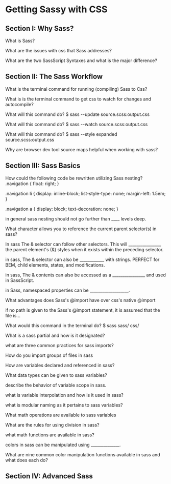 # Getting Sassy with CSS

## Section I: Why Sass?

What is Sass?

What are the issues with css that Sass addresses?

What are the two SassScript Syntaxes and what is the major difference?

## Section II: The Sass Workflow

What is the terminal command for running (compiling) Sass to Css?

What is is the terminal command to get css to watch for changes and autocompile?

What will this command do? $ sass --update source.scss:output.css

What will this command do? $ sass --watch source.scss:output.css

What will this command do? $ sass --style expanded source.scss:output.css

Why are browser dev tool source maps helpful when working with sass?

## Section III: Sass Basics

How could the following code be rewritten utilizing Sass nesting?
.navigation {
  float: right;
}

.navigation li {
  display: inline-block;
  list-style-type: none;
  margin-left: 1.5em;
}

.navigation a {
  display: block;
  text-decoration: none;
}

in general sass nesting should not go further than ____ levels deep.

What character allows you to reference the current parent selector(s) in sass?

In sass The & selector can follow other selectors. This will ________________ the parent 
element's (&) styles when it exists within the preceding selector.

in sass, The & selector can also be ____________ with strings.
PERFECT for BEM, child elements, states, and modifications.

in sass, The & contents can also be accessed as a ________________
and used in SassScript.

in Sass, namespaced properties can be ___________________.

What advantages does Sass's @import have over css's native @import

if no path is given to the Sass's @import statement, it is assumed that the file is...

What would this command in the terminal do? $ sass sass/ css/

What is a sass partial and how is it designated?

what are three common practices for sass imports?

How do you import groups of files in sass

How are variables declared and referenced in sass?

What data types can be given to sass variables?

describe the behavior of variable scope in sass.

what is variable interpolation and how is it used in sass?

what is modular naming as it pertains to sass variables?

What math operations are available to sass variables

What are the rules for using division in sass?

what math functions are available in sass?

colors in sass can be manipulated using ______________.

What are nine common color manipulation functions available in sass and what does
each do?















## Section IV: Advanced Sass




